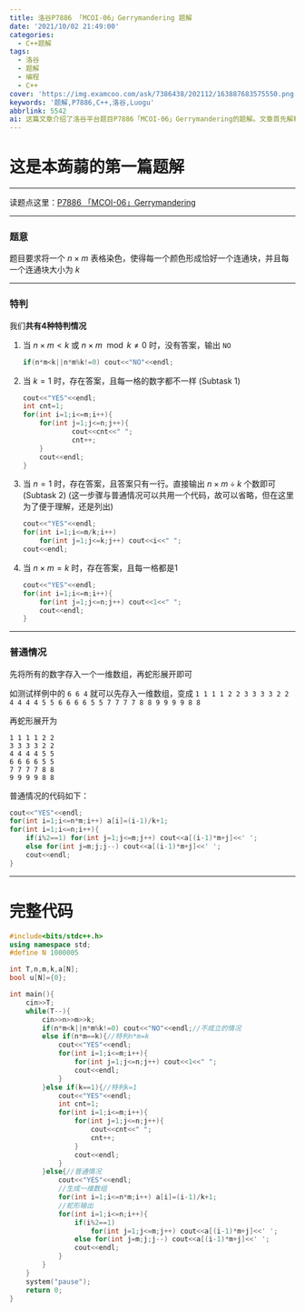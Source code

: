 ```yaml
---
title: 洛谷P7886 「MCOI-06」Gerrymandering 题解
date: '2021/10/02 21:49:00'
categories:
  - C++题解
tags:
  - 洛谷
  - 题解
  - 编程
  - C++
cover: 'https://img.examcoo.com/ask/7386438/202112/163887683575550.png'
keywords: '题解,P7886,C++,洛谷,Luogu'
abbrlink: 5542
ai: 这篇文章介绍了洛谷平台题目P7886「MCOI-06」Gerrymandering的题解。文章首先解释了题目要求：将一个n×m表格染色，使得每种颜色形成一个连通块，且每个连通块的大小为k。接着，作者提出了四种特殊情况的特判方法：1) 当n×m<k或n×m不能被k整除时无解；2) 当k=1时，每格数字唯一；3) 当n=1时，答案仅有一行；4) 当n×m=k时，每格填1。对于普通情况，作者提出了将所有数字存入一维数组后进行蛇形展开的方法，并给出了具体的实现代码。最后，文章提供了完整的代码实现。
---
```


# **这是本蒟蒻的第一篇题解**

------------

读题点这里：[P7886 「MCOI-06」Gerrymandering](https://www.luogu.com.cn/problem/P7886)

------------
### 题意

题目要求将一个 $n\times m$ 表格染色，使得每一个颜色形成恰好一个连通块，并且每一个连通块大小为 $k$

------------

### 特判

我们**共有4种特判情况**

1. 当 $n\times m<k$ 或 $n\times m\mod k\neq 0$ 时，没有答案，输出
	```NO```
	```cpp
	if(n*m<k||n*m%k!=0) cout<<"NO"<<endl;
	```


2. 当 $k=1$ 时，存在答案，且每一格的数字都不一样 (Subtask 1)
	```cpp
	cout<<"YES"<<endl;
	int cnt=1;
	for(int i=1;i<=m;i++){
		for(int j=1;j<=n;j++){
				cout<<cnt<<" ";
				cnt++;
		}
		cout<<endl;
	}
	```

3. 当 $n=1$ 时，存在答案，且答案只有一行。直接输出 $n\times m\div k$ 个数即可 (Subtask 2) (这一步骤与普通情况可以共用一个代码，故可以省略，但在这里为了便于理解，还是列出)
	```cpp
	cout<<"YES"<<endl;
	for(int i=1;i<=m/k;i++)
		for(int j=1;j<=k;j++) cout<<i<<" ";
	cout<<endl;
	```

4. 当 $n\times m=k$ 时，存在答案，且每一格都是1
	```cpp
	cout<<"YES"<<endl;
	for(int i=1;i<=m;i++){
		for(int j=1;j<=n;j++) cout<<1<<" ";
		cout<<endl;
	}
	```

------------
### 普通情况

先将所有的数字存入一个一维数组，再蛇形展开即可

如测试样例中的 `6 6 4` 就可以先存入一维数组，变成 `1 1 1 1 2 2 3 3 3 3 2 2 4 4 4 4 5 5 6 6 6 6 5 5 7 7 7 7 8 8 9 9 9 9 8 8`

再蛇形展开为
```
1 1 1 1 2 2 
3 3 3 3 2 2 
4 4 4 4 5 5 
6 6 6 6 5 5 
7 7 7 7 8 8 
9 9 9 9 8 8 
```

普通情况的代码如下：
```cpp
cout<<"YES"<<endl;
for(int i=1;i<=n*m;i++) a[i]=(i-1)/k+1;
for(int i=1;i<=n;i++){
    if(i%2==1) for(int j=1;j<=m;j++) cout<<a[(i-1)*m+j]<<' ';
    else for(int j=m;j;j--) cout<<a[(i-1)*m+j]<<' ';
	cout<<endl;
}
```

------------

# **完整代码**
```cpp
#include<bits/stdc++.h>
using namespace std;
#define N 1000005

int T,n,m,k,a[N];
bool u[N]={0};

int main(){
	cin>>T;
	while(T--){
		cin>>n>>m>>k;
		if(n*m<k||n*m%k!=0) cout<<"NO"<<endl;//不成立的情况
		else if(n*m==k){//特判n*m=k
			cout<<"YES"<<endl;
			for(int i=1;i<=m;i++){
				for(int j=1;j<=n;j++) cout<<1<<" ";
				cout<<endl;
			}
		}else if(k==1){//特判k=1
			cout<<"YES"<<endl;
			int cnt=1;
			for(int i=1;i<=m;i++){
				for(int j=1;j<=n;j++){
					cout<<cnt<<" ";
					cnt++;
				}
				cout<<endl;
			}
		}else{//普通情况
			cout<<"YES"<<endl;
            //生成一维数组
			for(int i=1;i<=n*m;i++) a[i]=(i-1)/k+1;
            //蛇形输出
            for(int i=1;i<=n;i++){
                if(i%2==1)
                    for(int j=1;j<=m;j++) cout<<a[(i-1)*m+j]<<' ';
                else for(int j=m;j;j--) cout<<a[(i-1)*m+j]<<' ';
                cout<<endl;
            }
		}
	}
	system("pause");
	return 0;
}
```

<!-- ------------

**这是本蒟蒻的第一篇题解，点个赞，关注一下再走吧！** -->